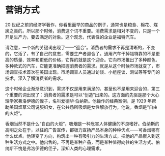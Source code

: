 # 营销方式

20 世纪之前的经济学著作，你看里面举的商品的例子，通常也是粮食、棉花、煤炭之类的。所以那个时候，消费这个词不重要。消费需求是相对不变的，只是一个开足生产力，要去满足的对象。这个观念，代表性的企业是福特汽车。

请注意，一个新的关键词出现了——“迎合”。消费者的需求不再是清晰的，不变的，它活了，有了自己的意志，需要生产者迎合了。通用汽车干掉福特靠的不是更高的质量、效率和更低的价格，它靠的就是这个迎合。它向市场推出了多种颜色、多种款式的汽车，它能更准确把握消费者的需求。就是从这个时候市场就变了，市场调查技术首次在美国出现。市场调查人员通过访谈、小组座谈、测试等等专门的技术，深入了解消费者的需求。

这个时候企业渐渐意识到，需求不仅是用来满足的，甚至也不是用来迎合的，第三个重要的词出现了：消费者的需求是可以“创造”出来的。这方面的先驱是那个大心理学家弗洛伊德的侄子，名叫爱德华·伯纳斯。他操作的经典案例，是 1929 年帮助美国烟草公司说服妇女，在公共场所吸烟是女性解放行为，他说，香烟是“自由的火炬”。

香烟当然不是什么“自由的火炬”，吸烟是一种危害人体健康的不良嗜好。伯纳斯的高明之处在于，以往的广告宣传，都极力宣扬产品本身的种种优点——可香烟哪有什么优点。他转变了方向，构筑出一种有吸引力的生活方式，把他的产品嵌入到这种生活方式之中。他出售的，不再是某种产品，而是某种值得向往的生活方式。伯纳斯不愧是弗洛伊德的侄子，深知人类的心理需求。
